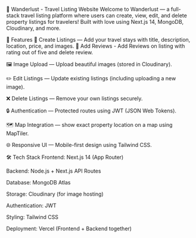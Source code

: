 🧳 Wanderlust - Travel Listing Website
Welcome to Wanderlust — a full-stack travel listing platform where users can create, view, edit, and delete property listings for travelers!
Built with love using Next.js 14, MongoDB, Cloudinary, and more.

🚀 Features
🧵 Create Listings — Add your travel stays with title, description, location, price, and images.
🧵 Add Reviews - Add Reviews on listing with rating out of five and delete review.

🖼️ Image Upload — Upload beautiful images (stored in Cloudinary).

✏️ Edit Listings — Update existing listings (including uploading a new image).

❌ Delete Listings — Remove your own listings securely.

🔒 Authentication — Protected routes using JWT (JSON Web Tokens).

🗺️ Map Integration — show exact property location on a map using MapTiler.

🌐 Responsive UI — Mobile-first design using Tailwind CSS.

🛠️ Tech Stack
Frontend: Next.js 14 (App Router)

Backend: Node.js + Next.js API Routes

Database: MongoDB Atlas

Storage: Cloudinary (for image hosting)

Authentication: JWT

Styling: Tailwind CSS

Deployment: Vercel (Frontend + Backend together)

